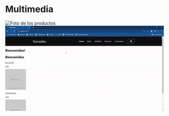 # Multimedia
![Foto de los productos](https://via.placeholder.com/200)
![VideoGif](public/proyecto.gif)



